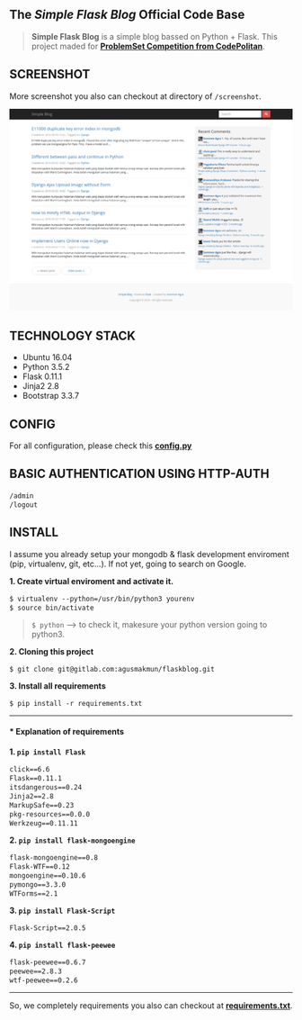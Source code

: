 The _Simple Flask Blog_ Official Code Base
-----

> **Simple Flask Blog** is a simple blog bassed on Python + Flask. This project maded for **[ProblemSet Competition from CodePolitan](https://www.codepolitan.com/problemset-python-dasar)**.


SCREENSHOT
-----

More screenshot you also can checkout at directory of `/screenshot`.

![Screenshot Simple Flask Blog](screenshot/screenshot.png)


TECHNOLOGY STACK
-----

* Ubuntu 16.04
* Python 3.5.2
* Flask 0.11.1
* Jinja2 2.8
* Bootstrap 3.3.7

CONFIG
-----

For all configuration, please check this **[config.py](flaskblog/config.py)**


BASIC AUTHENTICATION USING HTTP-AUTH
-----

```
/admin
/logout
```

INSTALL
-----

I assume you already setup your mongodb & flask development enviroment (pip, virtualenv, git, etc...). If not yet, going to search on Google.

**1. Create virtual enviroment and activate it.**

```
$ virtualenv --python=/usr/bin/python3 yourenv
$ source bin/activate
```

> `$ python` --> to check it, makesure your python version going to python3.


**2. Cloning this project**

```
$ git clone git@gitlab.com:agusmakmun/flaskblog.git
```

**3. Install all requirements**

```
$ pip install -r requirements.txt
```

-----

#### * Explanation of requirements


**1. `pip install Flask`**

```
click==6.6
Flask==0.11.1
itsdangerous==0.24
Jinja2==2.8
MarkupSafe==0.23
pkg-resources==0.0.0
Werkzeug==0.11.11
```

**2. `pip install flask-mongoengine`**

```
flask-mongoengine==0.8
Flask-WTF==0.12
mongoengine==0.10.6
pymongo==3.3.0
WTForms==2.1
```

**3. `pip install Flask-Script`**

```
Flask-Script==2.0.5
```

**4. `pip install flask-peewee`**

```
flask-peewee==0.6.7
peewee==2.8.3
wtf-peewee==0.2.6
```

------

So, we completely requirements you also can checkout at **[requirements.txt](requirements.txt)**.